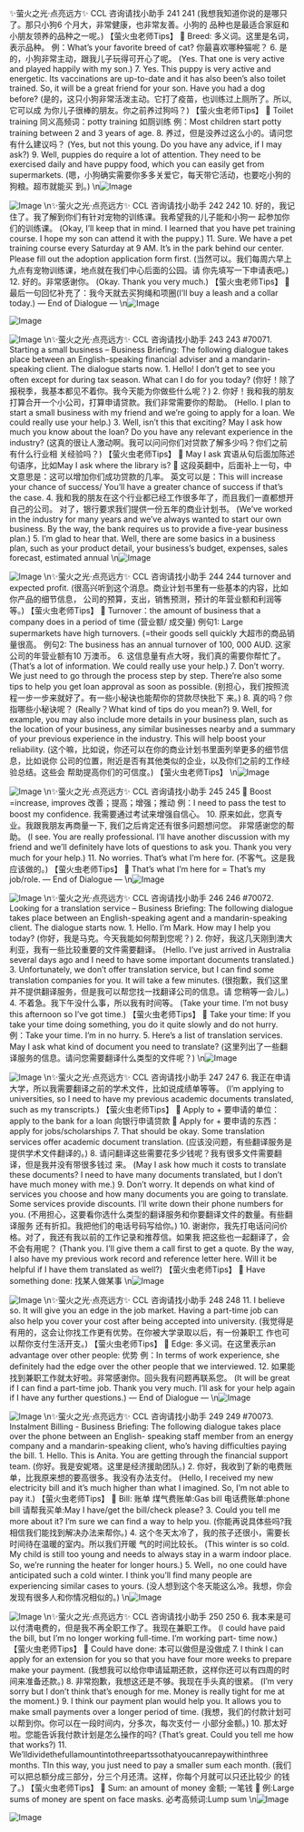 ✨萤火之光·点亮远方✨
CCL 咨询请找小助手
241
241
(我想我知道你说的是哪只了。那只小狗6 个月大，非常健康，也非常友善。小狗的
品种也是最适合家庭和小朋友领养的品种之一呢。)
【萤火虫老师Tips】

Breed: 多义词。这里是名词，表示品种。
例：What’s your favorite breed of cat? 你最喜欢哪种猫呢？
6.
是的，小狗非常主动，跟我儿子玩得可开心了呢。
(Yes. That one is very active and played happily with my son.)
7.
Yes. This puppy is very active and energetic. Its vaccinations are up-to-date and it
has also been’s also toilet trained. So, it will be a great friend for your son. Have you
had a dog before?
(是的，这只小狗非常活泼主动。它打了疫苗，也训练过上厕所了。所以, 它可以成
为你儿子很棒的朋友。你之前养过狗吗？)
【萤火虫老师Tips】

Toilet training 同义高频词：potty training 如厕训练
例：Most children start potty training between 2 and 3 years of age.
8.
养过，但是没养过这么小的。请问您有什么建议吗？
(Yes, but not this young. Do you have any advice, if I may ask?)
9.
Well, puppies do require a lot of attention. They need to be exercised daily and have
puppy food, which you can easily get from supermarkets.
(嗯，小狗确实需要你多多关爱它，每天带它活动，也要吃小狗的狗粮。超市就能买
到。)
\n![Image](images/page241_image1.jpeg)

![Image](images/page241_image2.jpeg)
\n✨萤火之光·点亮远方✨
CCL 咨询请找小助手
242
242
10. 好的，我记住了。我了解到你们有针对宠物的训练课。我希望我的儿子能和小狗一
起参加你们的训练课。
(Okay, I’ll keep that in mind. I learned that you have pet training course. I hope my son
can attend it with the puppy.)
11. Sure. We have a pet training course every Saturday at 9 AM. It’s in the park behind
our center. Please fill out the adoption application form first.
(当然可以。我们每周六早上九点有宠物训练课，地点就在我们中心后面的公园。请
你先填写一下申请表吧。)
12. 好的。非常感谢你。
(Okay. Thank you very much.)
【萤火虫老师Tips】

最后一句回忆补充了：我今天就去买狗绳和项圈(I’ll buy a leash and a collar
today.)
— End of Dialogue —
\n![Image](images/page242_image1.jpeg)

![Image](images/page242_image2.jpeg)

![Image](images/page242_image3.jpeg)
\n✨萤火之光·点亮远方✨
CCL 咨询请找小助手
243
243
#70071. Starting a small business – Business
Briefing: The following dialogue takes place between an English-speaking financial
adviser and a mandarin-speaking client. The dialogue starts now.
1.
Hello! I don’t get to see you often except for during tax season. What can I do for
you today?
(你好！除了报税季，我基本都见不着你。我今天能为你做些什么呢？)
2.
你好！我和我的朋友打算合开一个小公司，打算申请贷款。我们非常需要你的帮助。
(Hello. I plan to start a small business with my friend and we’re going to apply for a loan.
We could really use your help.)
3.
Well, isn’t this that exciting? May I ask how much you know about the loan? Do you
have any relevant experience in the industry?
(这真的很让人激动啊。我可以问问你们对贷款了解多少吗？你们之前有什么行业相
关经验吗？)
【萤火虫老师Tips】

May I ask 宾语从句后面加陈述句语序，比如May I ask where the library is?

这段英翻中，后面补上一句，中文意思是：这可以增加你们成功贷款的几率。
英文可以是：This will increase your chance of success/ You’ll have a greater chance
of success if that’s the case.
4.
我和我的朋友在这个行业都已经工作很多年了，而且我们一直都想开自己的公司。
对了，银行要求我们提供一份五年的商业计划书。
(We’ve worked in the industry for many years and we’ve always wanted to start our own
business. By the way, the bank requires us to provide a five-year business plan.)
5.
I’m glad to hear that. Well, there are some basics in a business plan, such as your
product detail, your business’s budget, expenses, sales forecast, estimated annual
\n![Image](images/page243_image1.jpeg)

![Image](images/page243_image2.jpeg)
\n✨萤火之光·点亮远方✨
CCL 咨询请找小助手
244
244
turnover and expected profit.
(很高兴听到这个消息。商业计划书里有一些基本的内容，比如你产品的细节信息，
公司的预算，支出，销售预测，预计的年营业额和利润等等。)
【萤火虫老师Tips】

Turnover：the amount of business that a company does in a period of time (营业额/
成交量)
例句1: Large supermarkets have high turnovers. (=their goods sell quickly
大超市的商品销量很高。
例句2: The business has an annual turnover of 100, 000 AUD.
这家公司的年营业额有10 万澳币。
6.
这信息量有点大呀，我们真的需要你帮忙了。
(That’s a lot of information. We could really use your help.)
7.
Don’t worry. We just need to go through the process step by step. There’re also
some tips to help you get loan approval as soon as possible.
(别担心，我们按照流程一步一步来就好了。有一些小秘诀也能帮你的贷款尽快批下
来。)
8.
真的吗？你指哪些小秘诀呢？
(Really？What kind of tips do you mean?)
9.
Well, for example, you may also include more details in your business plan, such as
the location of your business, any similar businesses nearby and a summary of your
previous experience in the industry. This will help boost your reliability.
(这个嘛，比如说，你还可以在你的商业计划书里面列举更多的细节信息，比如说你
公司的位置，附近是否有其他类似的企业，以及你们之前的工作经验总结。这些会
帮助提高你们的可信度。)
【萤火虫老师Tips】
\n![Image](images/page244_image1.jpeg)

![Image](images/page244_image2.jpeg)
\n✨萤火之光·点亮远方✨
CCL 咨询请找小助手
245
245

Boost =increase, improves 改善；提高；增强；推动
例：I need to pass the test to boost my confidence.
我需要通过考试来增强自信心。
10. 原来如此，您真专业。我跟我朋友再商量一下, 我们之后肯定还有很多问题想问您。
非常感谢您的帮助。
(I see. You are really professional. I’ll have another discussion with my friend and we’ll
definitely have lots of questions to ask you. Thank you very much for your help.)
11.
No worries. That’s what I’m here for.
(不客气。这是我应该做的。)
【萤火虫老师Tips】

That’s what I’m here for = That’s my job/role.
— End of Dialogue —
\n![Image](images/page245_image1.jpeg)

![Image](images/page245_image2.jpeg)
\n✨萤火之光·点亮远方✨
CCL 咨询请找小助手
246
246
#70072. Looking for a translation service – Business
Briefing: The following dialogue takes place between an English-speaking agent and a
mandarin-speaking client. The dialogue starts now.
1.
Hello. I’m Mark. How may I help you today?
(你好，我是马克。今天我能如何帮到您呢？)
2.
你好，我这几天刚到澳大利亚，我有一些比较重要的文件需要翻译。
(Hello. I’ve just arrived in Australia several days ago and I need to have some important
documents translated.)
3.
Unfortunately, we don’t offer translation service, but I can find some translation
companies for you. It will take a few minutes.
(很抱歉，我们这里并不提供翻译服务，但是我可以帮您找一找翻译公司的信息。请
您稍等一会儿。)
4.
不着急。我下午没什么事，所以我有时间等。
(Take your time. I’m not busy this afternoon so I’ve got time.)
【萤火虫老师Tips】

Take your time: If you take your time doing something, you do it quite slowly and do
not hurry.
例：Take your time. I’m in no hurry.
5.
Here’s a list of translation services. May I ask what kind of document you need to
translate?
(这里列出了一些翻译服务的信息。请问您需要翻译什么类型的文件呢？)
\n![Image](images/page246_image1.jpeg)

![Image](images/page246_image2.jpeg)
\n✨萤火之光·点亮远方✨
CCL 咨询请找小助手
247
247
6.
我正在申请大学，所以我需要翻译之前的学术文件，比如说成绩单等等。
(I’m applying to universities, so I need to have my previous academic documents
translated, such as my transcripts.)
【萤火虫老师Tips】

Apply to + 要申请的单位：apply to the bank for a loan 向银行申请贷款

Apply for + 要申请的东西：apply for jobs/scholarships
7.
That should
be okay.
Some
translation
services
offer
academic
document
translation.
(应该没问题，有些翻译服务是提供学术文件翻译的。)
8.
请问翻译这些需要花多少钱呢？我有很多文件需要翻译，但是我并没有带很多钱过
来。
(May I ask how much it costs to translate these documents? I need to have many
documents translated, but I don’t have much money with me.)
9.
Don’t worry. It depends on what kind of services you choose and how many
documents you are going to translate. Some services provide discounts. I’ll write
down their phone numbers for you.
(不用担心，这要看你选什么类型的翻译服务和你要翻译文件的数量。有些翻译服务
还有折扣。我把他们的电话号码写给你。)
10. 谢谢你，我先打电话问问价格。对了，我还有我以前的工作记录和推荐信。如果我
把这些也一起翻译了，会不会有用呢？
(Thank you. I’ll give them a call first to get a quote. By the way, I also have my previous
work record and reference letter here. Will it be helpful if I have them translated as well?)
【萤火虫老师Tips】

Have something done: 找某人做某事
\n![Image](images/page247_image1.jpeg)

![Image](images/page247_image2.jpeg)
\n✨萤火之光·点亮远方✨
CCL 咨询请找小助手
248
248
11. I believe so. It will give you an edge in the job market. Having a part-time job can
also help you cover your cost after being accepted into university.
(我觉得是有用的，这会让你找工作更有优势。在你被大学录取以后，有一份兼职工
作也可以帮你支付生活开支。)
【萤火虫老师Tips】

Edge: 多义词。在这里表示an advantage over other people: 优势
例：In terms of work experience, she definitely had the edge over the other people that
we interviewed.
12. 如果能找到兼职工作就太好啦。非常感谢你。回头我有问题再联系您。
(It will be great if I can find a part-time job. Thank you very much. I’ll ask for your help
again if I have any further questions.)
— End of Dialogue —
\n![Image](images/page248_image1.jpeg)

![Image](images/page248_image2.jpeg)
\n✨萤火之光·点亮远方✨
CCL 咨询请找小助手
249
249
#70073. Instalment Billing - Business
Briefing: The following dialogue takes place over the phone between an English-
speaking staff member from an energy company and a mandarin-speaking client, who’s
having difficulties paying the bill.
1.
Hello. This is Anita. You are getting through the financial support team.
(你好。我是安妮塔。这里是经济援助团队。)
2.
你好，我收到了新的电费账单，比我原来想的要高很多。我没有办法支付。
(Hello, I received my new electricity bill and it’s much higher than what I imagined. So,
I’m not able to pay it.)
【萤火虫老师Tips】

Bill: 账单
煤气费账单:Gas bill
电话费账单:phone bill
请帮我买单:May I have/get the bill/check please?
3.
Could you tell me more about it? I’m sure we can find a way to help you.
(你能再说具体些吗?我相信我们能找到解决办法来帮你。)
4.
这个冬天太冷了，我的孩子还很小，需要长时间待在温暖的室内。所以我们开暖
气的时间比较长。
(This winter is so cold. My child is still too young and needs to always stay in a warm
indoor place. So, we’re running the heater for longer hours.)
5.
Well，no one could have anticipated such a cold winter. I think you’ll find many
people are experiencing similar cases to yours.
(没人想到这个冬天能这么冷。我想，你会发现有很多人和你情况相似的。)
\n![Image](images/page249_image1.jpeg)

![Image](images/page249_image2.jpeg)
\n✨萤火之光·点亮远方✨
CCL 咨询请找小助手
250
250
6.
我本来是可以付清电费的，但是我不再全职工作了。我现在兼职工作。
(I could have paid the bill, but I’m no longer working full-time. I’m working part- time
now.)
【萤火虫老师Tips】

Could have done: 本可以做但是没做成
7.
I think I can apply for an extension for you so that you have four more weeks to
prepare make your payment.
(我想我可以给你申请延期还款，这样你还可以有四周的时间来准备还款。)
8.
非常抱歉，我想这还是不够。我现在手头真的很紧。
(I’m very sorry but I don’t think that’s enough for me. Money is really tight for me at the
moment.)
9.
I think our payment plan would help you. It allows you to make small payments
over a longer period of time.
(我想，我们的付款计划可以帮到你。你可以在一段时间内，分多次，每次支付一
小部分金额。)
10. 那太好啦。您能告诉我付款计划是怎么操作的吗?
(That’s great. Could you tell me how that works?)
11. We’lldividethefullamountintothreepartssothatyoucanrepaywithinthree months. TIn
this way, you just need to pay a smaller sum each month.
(我们可以把总额分成三部分，分三个月还清。这样，你每个月就可以只还比较少
的钱了。)
【萤火虫老师Tips】

Sum: an amount of money 金额; 一笔钱

例:Large sums of money are spent on face masks.
必考高频词:Lump sum
\n![Image](images/page250_image1.jpeg)

![Image](images/page250_image2.jpeg)